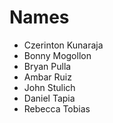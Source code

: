 # Names
* Czerinton Kunaraja
* Bonny Mogollon
* Bryan Pulla
* Ambar Ruiz
* John Stulich
* Daniel Tapia
* Rebecca Tobias
